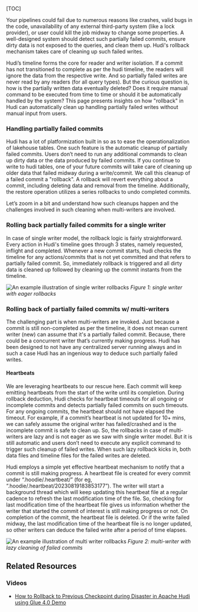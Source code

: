 [TOC]


Your pipelines could fail due to numerous reasons like crashes, valid bugs in the code, unavailability of any external
third-party system (like a lock provider), or user could kill the job midway to change some properties. A well-designed
system should detect such partially failed commits, ensure dirty data is not exposed to the queries, and clean them up.
Hudi's rollback mechanism takes care of cleaning up such failed writes.

Hudi’s timeline forms the core for reader and writer isolation. If a commit has not transitioned to complete as per the
hudi timeline, the readers will ignore the data from the respective write. And so partially failed writes are never read
by any readers (for all query types). But the curious question is, how is the partially written data eventually deleted?
Does it require manual command to be executed from time to time or should it be automatically handled by the system? This
page presents insights on how "rollback" in Hudi can automatically clean up handling partially failed writes without
manual input from users.

### Handling partially failed commits
Hudi has a lot of platformization built in so as to ease the operationalization of lakehouse tables. One such feature
is the automatic cleanup of partially failed commits. Users don’t need to run any additional commands to clean up dirty
data or the data produced by failed commits. If you continue to write to hudi tables, one of your future commits will
take care of cleaning up older data that failed midway during a write/commit. We call this cleanup of a failed commit a
"rollback". A rollback will revert everything about a commit, including deleting data and removal from the timeline.
Additionally, the restore operation utilizes a series rollbacks to undo completed commits.

Let’s zoom in a bit and understand how such cleanups happen and the challenges involved in such cleaning when
multi-writers are involved.

### Rolling back partially failed commits for a single writer
In case of single writer model, the rollback logic is fairly straightforward. Every action in Hudi's timeline goes
through 3 states, namely requested, inflight and completed. Whenever a new commit starts, hudi checks the timeline
for any actions/commits that is not yet committed and that refers to partially failed commit. So, immediately rollback
is triggered and all dirty data is cleaned up followed by cleaning up the commit instants from the timeline.


![An example illustration of single writer rollbacks](https://hudi.apache.org/assets/images/blog/rollbacks/Rollback_1.png)
_Figure 1: single writer with eager rollbacks_


### Rolling back of partially failed commits w/ multi-writers
The challenging part is when multi-writers are invoked. Just because a commit is still non-completed as per the
timeline, it does not mean current writer (new) can assume that it's a partially failed commit. Because, there could be
a concurrent writer that’s currently making progress. Hudi has been designed to not have any centralized server
running always and in such a case Hudi has an ingenious way to deduce such partially failed writes.

#### Heartbeats
We are leveraging heartbeats to our rescue here. Each commit will keep emitting heartbeats from the start of the
write until its completion. During rollback deduction, Hudi checks for heartbeat timeouts for all ongoing or incomplete
commits and detects partially failed commits on such timeouts. For any ongoing commits, the heartbeat should not
have elapsed the timeout. For example, if a commit’s heartbeat is not updated for 10+ mins, we can safely assume the
original writer has failed/crashed and is the incomplete commit is safe to clean up. So, the rollbacks in case of
multi-writers are lazy and is not eager as we saw with single writer model. But it is still automatic and users don’t
need to execute any explicit command to trigger such cleanup of failed writes. When such lazy rollback kicks in, both
data files and timeline files for the failed writes are deleted.

Hudi employs a simple yet effective heartbeat mechanism to notify that a commit is still making progress. A heartbeat
file is created for every commit under “.hoodie/.heartbeat/” (for eg, “.hoodie/.heartbeat/20230819183853177”).
The writer will start a background thread which will keep updating this heartbeat file at a regular cadence to refresh
the last modification time of the file. So, checking for last modification time of the heartbeat file gives us
information whether the writer that started the commit of interest is still making progress or not. On completion of
the commit, the heartbeat file is deleted. Or if the write failed midway, the last modification time of the heartbeat
file is no longer updated, so other writers can deduce the failed write after a period of time elapses.

![An example illustration of multi writer rollbacks](https://hudi.apache.org/assets/images/blog/rollbacks/rollback2_new.png)
_Figure 2: multi-writer with lazy cleaning of failed commits_

## Related Resources
<h3>Videos</h3>

* [How to Rollback to Previous Checkpoint during Disaster in Apache Hudi using Glue 4.0 Demo](https://www.youtube.com/watch?v=Vi25q4vzogs)
